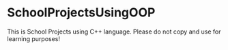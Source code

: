 # SchoolProjectsUsingOOP

This is School Projects using C++ language. Please do not copy and use for learning purposes!
